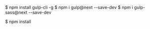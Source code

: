 $ npm install gulp-cli -g
$ npm i gulp@next --save-dev
$ npm i gulp-sass@next --save-dev

$ npm install